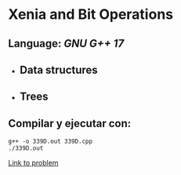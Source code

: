 # Xenia and Bit Operations

## **Language:** *GNU G++ 17*

* ## Data structures
* ## Trees

## **Compilar y ejecutar con**:

```
g++ -o 339D.out 339D.cpp
./339D.out
```

[Link to problem](https://codeforces.com/problemset/problem/339/D)
